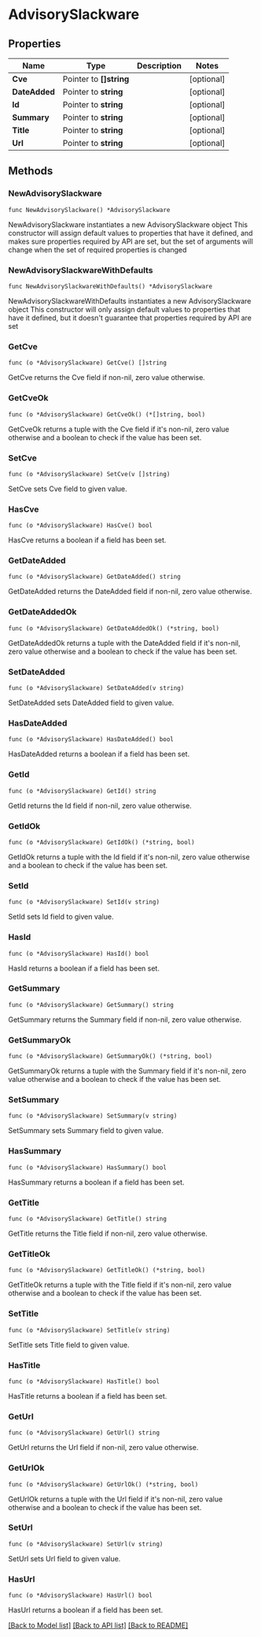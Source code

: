 # AdvisorySlackware

## Properties

Name | Type | Description | Notes
------------ | ------------- | ------------- | -------------
**Cve** | Pointer to **[]string** |  | [optional] 
**DateAdded** | Pointer to **string** |  | [optional] 
**Id** | Pointer to **string** |  | [optional] 
**Summary** | Pointer to **string** |  | [optional] 
**Title** | Pointer to **string** |  | [optional] 
**Url** | Pointer to **string** |  | [optional] 

## Methods

### NewAdvisorySlackware

`func NewAdvisorySlackware() *AdvisorySlackware`

NewAdvisorySlackware instantiates a new AdvisorySlackware object
This constructor will assign default values to properties that have it defined,
and makes sure properties required by API are set, but the set of arguments
will change when the set of required properties is changed

### NewAdvisorySlackwareWithDefaults

`func NewAdvisorySlackwareWithDefaults() *AdvisorySlackware`

NewAdvisorySlackwareWithDefaults instantiates a new AdvisorySlackware object
This constructor will only assign default values to properties that have it defined,
but it doesn't guarantee that properties required by API are set

### GetCve

`func (o *AdvisorySlackware) GetCve() []string`

GetCve returns the Cve field if non-nil, zero value otherwise.

### GetCveOk

`func (o *AdvisorySlackware) GetCveOk() (*[]string, bool)`

GetCveOk returns a tuple with the Cve field if it's non-nil, zero value otherwise
and a boolean to check if the value has been set.

### SetCve

`func (o *AdvisorySlackware) SetCve(v []string)`

SetCve sets Cve field to given value.

### HasCve

`func (o *AdvisorySlackware) HasCve() bool`

HasCve returns a boolean if a field has been set.

### GetDateAdded

`func (o *AdvisorySlackware) GetDateAdded() string`

GetDateAdded returns the DateAdded field if non-nil, zero value otherwise.

### GetDateAddedOk

`func (o *AdvisorySlackware) GetDateAddedOk() (*string, bool)`

GetDateAddedOk returns a tuple with the DateAdded field if it's non-nil, zero value otherwise
and a boolean to check if the value has been set.

### SetDateAdded

`func (o *AdvisorySlackware) SetDateAdded(v string)`

SetDateAdded sets DateAdded field to given value.

### HasDateAdded

`func (o *AdvisorySlackware) HasDateAdded() bool`

HasDateAdded returns a boolean if a field has been set.

### GetId

`func (o *AdvisorySlackware) GetId() string`

GetId returns the Id field if non-nil, zero value otherwise.

### GetIdOk

`func (o *AdvisorySlackware) GetIdOk() (*string, bool)`

GetIdOk returns a tuple with the Id field if it's non-nil, zero value otherwise
and a boolean to check if the value has been set.

### SetId

`func (o *AdvisorySlackware) SetId(v string)`

SetId sets Id field to given value.

### HasId

`func (o *AdvisorySlackware) HasId() bool`

HasId returns a boolean if a field has been set.

### GetSummary

`func (o *AdvisorySlackware) GetSummary() string`

GetSummary returns the Summary field if non-nil, zero value otherwise.

### GetSummaryOk

`func (o *AdvisorySlackware) GetSummaryOk() (*string, bool)`

GetSummaryOk returns a tuple with the Summary field if it's non-nil, zero value otherwise
and a boolean to check if the value has been set.

### SetSummary

`func (o *AdvisorySlackware) SetSummary(v string)`

SetSummary sets Summary field to given value.

### HasSummary

`func (o *AdvisorySlackware) HasSummary() bool`

HasSummary returns a boolean if a field has been set.

### GetTitle

`func (o *AdvisorySlackware) GetTitle() string`

GetTitle returns the Title field if non-nil, zero value otherwise.

### GetTitleOk

`func (o *AdvisorySlackware) GetTitleOk() (*string, bool)`

GetTitleOk returns a tuple with the Title field if it's non-nil, zero value otherwise
and a boolean to check if the value has been set.

### SetTitle

`func (o *AdvisorySlackware) SetTitle(v string)`

SetTitle sets Title field to given value.

### HasTitle

`func (o *AdvisorySlackware) HasTitle() bool`

HasTitle returns a boolean if a field has been set.

### GetUrl

`func (o *AdvisorySlackware) GetUrl() string`

GetUrl returns the Url field if non-nil, zero value otherwise.

### GetUrlOk

`func (o *AdvisorySlackware) GetUrlOk() (*string, bool)`

GetUrlOk returns a tuple with the Url field if it's non-nil, zero value otherwise
and a boolean to check if the value has been set.

### SetUrl

`func (o *AdvisorySlackware) SetUrl(v string)`

SetUrl sets Url field to given value.

### HasUrl

`func (o *AdvisorySlackware) HasUrl() bool`

HasUrl returns a boolean if a field has been set.


[[Back to Model list]](../README.md#documentation-for-models) [[Back to API list]](../README.md#documentation-for-api-endpoints) [[Back to README]](../README.md)


